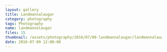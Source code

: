 ```yaml
---
layout: gallery
title: Landmannalaugar
category: photography
tags: Photography
name: landmannalaugar
files: 15
thumbnail: /assets/photography/2016/07/09-landmannalaugar/landmannalaugar-15.jpg
date: 2016-07-09 12:00:00
---
```

